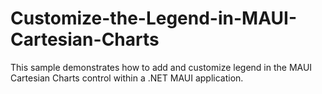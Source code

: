 # Customize-the-Legend-in-MAUI-Cartesian-Charts
This sample demonstrates how to add and customize legend in the MAUI Cartesian Charts control within a .NET MAUI application.
